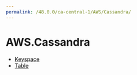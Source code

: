 ```yaml
---
permalink: /48.0.0/ca-central-1/AWS/Cassandra/
---
```


# AWS.Cassandra



* [Keyspace](Keyspace.md)
* [Table](Table.md)